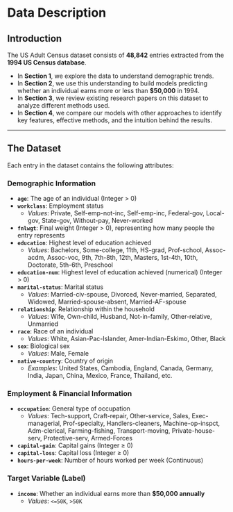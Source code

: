# Data Description

## Introduction  
The US Adult Census dataset consists of **48,842** entries extracted from the **1994 US Census database**.  

- In **Section 1**, we explore the data to understand demographic trends.  
- In **Section 2**, we use this understanding to build models predicting whether an individual earns more or less than **$50,000** in 1994.  
- In **Section 3**, we review existing research papers on this dataset to analyze different methods used.  
- In **Section 4**, we compare our models with other approaches to identify key features, effective methods, and the intuition behind the results.  

---

## The Dataset  
Each entry in the dataset contains the following attributes:  

### **Demographic Information**  
- **`age`**: The age of an individual (Integer > 0)  
- **`workclass`**: Employment status  
  - *Values*: Private, Self-emp-not-inc, Self-emp-inc, Federal-gov, Local-gov, State-gov, Without-pay, Never-worked  
- **`fnlwgt`**: Final weight (Integer > 0), representing how many people the entry represents  
- **`education`**: Highest level of education achieved  
  - *Values*: Bachelors, Some-college, 11th, HS-grad, Prof-school, Assoc-acdm, Assoc-voc, 9th, 7th-8th, 12th, Masters, 1st-4th, 10th, Doctorate, 5th-6th, Preschool  
- **`education-num`**: Highest level of education achieved (numerical) (Integer > 0)  
- **`marital-status`**: Marital status  
  - *Values*: Married-civ-spouse, Divorced, Never-married, Separated, Widowed, Married-spouse-absent, Married-AF-spouse  
- **`relationship`**: Relationship within the household  
  - *Values*: Wife, Own-child, Husband, Not-in-family, Other-relative, Unmarried  
- **`race`**: Race of an individual  
  - *Values*: White, Asian-Pac-Islander, Amer-Indian-Eskimo, Other, Black  
- **`sex`**: Biological sex  
  - *Values*: Male, Female  
- **`native-country`**: Country of origin  
  - *Examples*: United States, Cambodia, England, Canada, Germany, India, Japan, China, Mexico, France, Thailand, etc.  

### **Employment & Financial Information**  
- **`occupation`**: General type of occupation  
  - *Values*: Tech-support, Craft-repair, Other-service, Sales, Exec-managerial, Prof-specialty, Handlers-cleaners, Machine-op-inspct, Adm-clerical, Farming-fishing, Transport-moving, Private-house-serv, Protective-serv, Armed-Forces  
- **`capital-gain`**: Capital gains (Integer ≥ 0)  
- **`capital-loss`**: Capital loss (Integer ≥ 0)  
- **`hours-per-week`**: Number of hours worked per week (Continuous)  

### **Target Variable (Label)**  
- **`income`**: Whether an individual earns more than **$50,000 annually**  
  - *Values*: `<=50K`, `>50K`  

